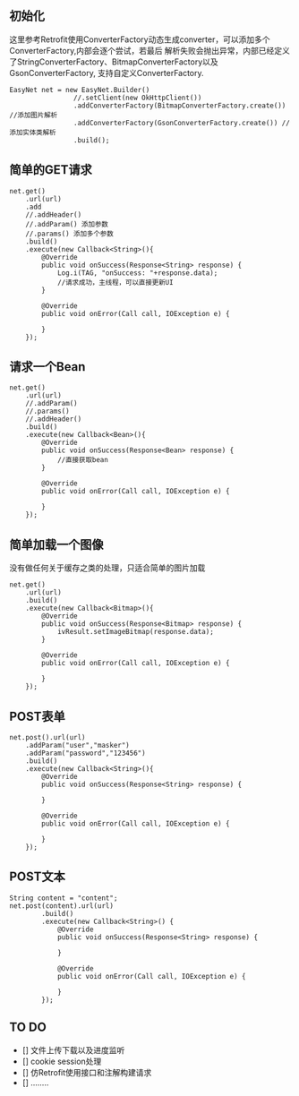## 初始化
这里参考Retrofit使用ConverterFactory动态生成converter，可以添加多个ConverterFactory,内部会逐个尝试，若最后
解析失败会抛出异常，内部已经定义了StringConverterFactory、BitmapConverterFactory以及GsonConverterFactory,
支持自定义ConverterFactory.
```
EasyNet net = new EasyNet.Builder()
                //.setClient(new OkHttpClient())
                .addConverterFactory(BitmapConverterFactory.create()) //添加图片解析
                .addConverterFactory(GsonConverterFactory.create()) //添加实体类解析
                .build();
```
## 简单的GET请求
```
net.get()
    .url(url)
    .add
    //.addHeader()
    //.addParam() 添加参数
    //.params() 添加多个参数
    .build()
    .execute(new Callback<String>(){
        @Override
        public void onSuccess(Response<String> response) {
            Log.i(TAG, "onSuccess: "+response.data);
            //请求成功，主线程，可以直接更新UI
        }

        @Override
        public void onError(Call call, IOException e) {

        }
    });
```
## 请求一个Bean
```
net.get()
    .url(url)
    //.addParam()
    //.params()
    //.addHeader()
    .build()
    .execute(new Callback<Bean>(){
        @Override
        public void onSuccess(Response<Bean> response) {
            //直接获取bean
        }

        @Override
        public void onError(Call call, IOException e) {

        }
    });
```
## 简单加载一个图像
没有做任何关于缓存之类的处理，只适合简单的图片加载
```
net.get()
    .url(url)
    .build()
    .execute(new Callback<Bitmap>(){
        @Override
        public void onSuccess(Response<Bitmap> response) {
            ivResult.setImageBitmap(response.data);
        }

        @Override
        public void onError(Call call, IOException e) {

        }
    });
```
## POST表单
```
net.post().url(url)
    .addParam("user","masker")
    .addParam("password","123456")
    .build()
    .execute(new Callback<String>(){
        @Override
        public void onSuccess(Response<String> response) {

        }

        @Override
        public void onError(Call call, IOException e) {

        }
    });
```
## POST文本
```
String content = "content";
net.post(content).url(url)
        .build()
        .execute(new Callback<String>() {
            @Override
            public void onSuccess(Response<String> response) {

            }

            @Override
            public void onError(Call call, IOException e) {

            }
        });
```

## TO DO
- [] 文件上传下载以及进度监听
- [] cookie session处理
- [] 仿Retrofit使用接口和注解构建请求
- [] ........
